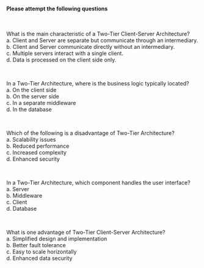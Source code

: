 #### Please attempt the following questions
<br>

What is the main characteristic of a Two-Tier Client-Server Architecture?<br>
a. Client and Server are separate but communicate through an intermediary.<br>
b. Client and Server communicate directly without an intermediary.<br>
c. Multiple servers interact with a single client.<br>
d. Data is processed on the client side only.<br>

<br>

In a Two-Tier Architecture, where is the business logic typically located?<br>
a. On the client side<br>
b. On the server side<br>
c. In a separate middleware<br>
d. In the database<br>

<br>

Which of the following is a disadvantage of Two-Tier Architecture?<br>
a. Scalability issues<br>
b. Reduced performance<br>
c. Increased complexity<br>
d. Enhanced security<br>

<br>

In a Two-Tier Architecture, which component handles the user interface?<br>
a. Server<br>
b. Middleware<br>
c. Client<br>
d. Database<br>

<br>

What is one advantage of Two-Tier Client-Server Architecture?<br>
a. Simplified design and implementation<br>
b. Better fault tolerance<br>
c. Easy to scale horizontally<br>
d. Enhanced data security<br>



